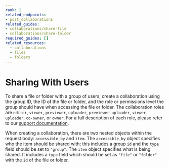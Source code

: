 ```yaml
---
rank: 1
related_endpoints:
- post_collaborations
related_guides:
- collaborations/share-file
- collaborations/share-folder
required_guides: []
related_resources:
  - collaborations
  - files
  - folders
---
```


# Sharing With Users

To share a file or folder with a group of users, create a collaboration using
the group ID, the ID of the file or folder, and the role or permissions level
the group should have when accessing the file or folder. The collaboration
roles are `editor`, `viewer`, `previewer`, `uploader`, `previewer uploader`,
`viewer uploader`, `co-owner`, or `owner`. For a full description of each
role, please refer to our [support documentation].

When creating a collaboration, there are two nested objects within the request
body: `accessible_by` and `item`. The `accessible_by` object specifies who the
item should be shared with; this includes a group `id` and the `type`
field should be set to `"group"`. The `item` object specifies what is being
shared. It includes a `type` field which should be set as `"file"` or
`"folder"` with the `id` of the file or folder.

<Samples id='post_collaborations' />

[support documentation]: https://community.box.com/t5/Collaborate-By-Inviting-Others/Understanding-Collaborator-Permission-Levels/ta-p/144
